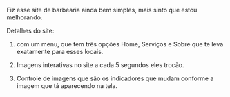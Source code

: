 Fiz esse site de barbearia ainda bem simples, mais sinto que estou melhorando.

Detalhes do site:

1. com um menu, que tem três opções Home, Serviços e Sobre que te leva exatamente para esses locais.

2. Imagens interativas no site a cada 5 segundos eles trocão.

3. Controle de imagens que são os indicadores que mudam conforme a imagem que tá aparecendo na tela.
